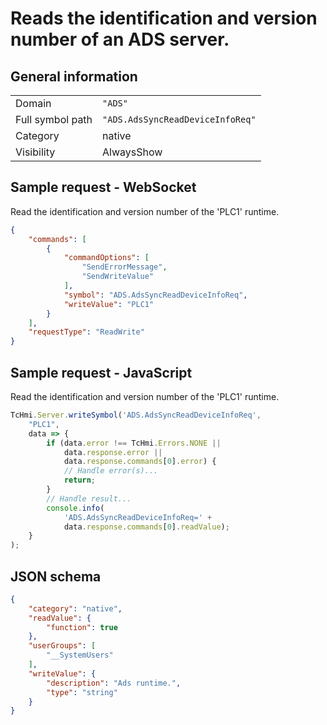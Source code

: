 # Reads the identification and version number of an ADS server.

## General information

|  |  |
| - | - |
| Domain | `"ADS"` |
| Full symbol path | `"ADS.AdsSyncReadDeviceInfoReq"` |
| Category | native |
| Visibility | AlwaysShow |

## Sample request - WebSocket

Read the identification and version number of the 'PLC1' runtime.
```json
{
    "commands": [
        {
            "commandOptions": [
                "SendErrorMessage",
                "SendWriteValue"
            ],
            "symbol": "ADS.AdsSyncReadDeviceInfoReq",
            "writeValue": "PLC1"
        }
    ],
    "requestType": "ReadWrite"
}
```

## Sample request - JavaScript

Read the identification and version number of the 'PLC1' runtime.
```javascript
TcHmi.Server.writeSymbol('ADS.AdsSyncReadDeviceInfoReq',
    "PLC1",
    data => {
        if (data.error !== TcHmi.Errors.NONE ||
            data.response.error ||
            data.response.commands[0].error) {
            // Handle error(s)...
            return;
        }
        // Handle result...
        console.info(
            'ADS.AdsSyncReadDeviceInfoReq=' +
            data.response.commands[0].readValue);
    }
);
```

## JSON schema

```json
{
    "category": "native",
    "readValue": {
        "function": true
    },
    "userGroups": [
        "__SystemUsers"
    ],
    "writeValue": {
        "description": "Ads runtime.",
        "type": "string"
    }
}
```
